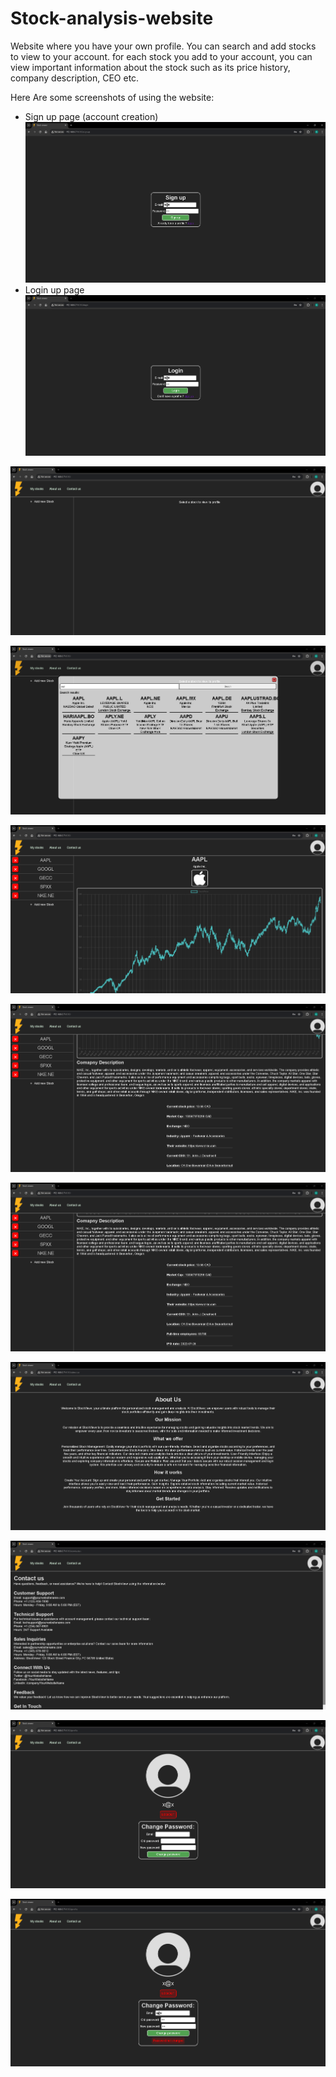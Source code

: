 # Stock-analysis-website
Website where you have your own profile. You can search and add stocks to view to your account. for each stock you add to your account, you can view important information about the stock such as its price history, company description, CEO etc.

Here Are some screenshots of using the website:
- Sign up page (account creation)
![image of usage of website](./screenshots%20of%20usage/Screenshot%202024-07-18%20195339.png)
- Login up page
![image of usage of website](./screenshots%20of%20usage/Screenshot%202024-07-18%20195400.png)

![image of usage of website](./screenshots%20of%20usage/Screenshot%202024-07-18%20195412.png)

![image of usage of website](./screenshots%20of%20usage/Screenshot%202024-07-18%20195440.png)

![image of usage of website](./screenshots%20of%20usage/Screenshot%202024-07-18%20195558.png)

![image of usage of website](./screenshots%20of%20usage/Screenshot%202024-07-18%20195623.png)

![image of usage of website](./screenshots%20of%20usage/Screenshot%202024-07-18%20195639.png)

![image of usage of website](./screenshots%20of%20usage/Screenshot%202024-07-18%20195658.png)

![image of usage of website](./screenshots%20of%20usage/Screenshot%202024-07-18%20195718.png)

![image of usage of website](./screenshots%20of%20usage/Screenshot%202024-07-18%20195729.png)

![image of usage of website](./screenshots%20of%20usage/Screenshot%202024-07-18%20195756.png)
